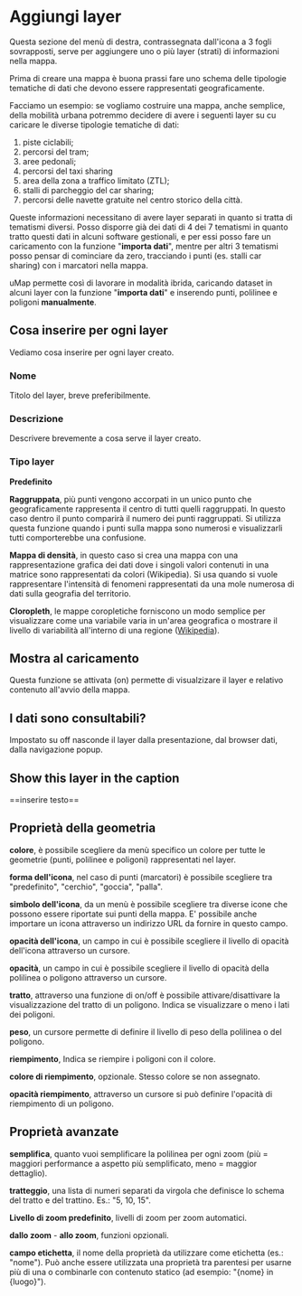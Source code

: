 # Aggiungi layer

Questa sezione del menù di destra, contrassegnata dall'icona a 3 fogli sovrapposti, serve per aggiungere uno o più layer (strati) di informazioni nella mappa.

Prima di creare una mappa è buona prassi fare uno schema delle tipologie tematiche di dati che devono essere rappresentati geograficamente.

Facciamo un esempio: se vogliamo costruire una mappa, anche semplice, della mobilità urbana potremmo decidere di avere i seguenti layer su cu caricare le diverse tipologie tematiche di dati:

   1. piste ciclabili;
   2. percorsi del tram;
   3. aree pedonali;
   4. percorsi del taxi sharing
   5. area della zona a traffico limitato (ZTL);
   6. stalli di parcheggio del car sharing;
   7. percorsi delle navette gratuite nel centro storico della città.

Queste informazioni necessitano di avere layer separati in quanto si tratta di tematismi diversi. Posso disporre già dei dati di 4 dei 7 tematismi in quanto tratto questi dati in alcuni software gestionali, e per essi posso fare un caricamento con la funzione "**importa dati**", mentre per altri 3 tematismi posso pensar di cominciare da zero, tracciando i punti (es. stalli car sharing) con i marcatori nella mappa.

uMap permette così di lavorare in modalità ibrida, caricando dataset in alcuni layer con la funzione "**importa dati**" e inserendo punti, polilinee e poligoni **manualmente**. 

## Cosa inserire per ogni layer

Vediamo cosa inserire per ogni layer creato.

### Nome

Titolo del layer, breve preferibilmente.

### Descrizione

Descrivere brevemente a cosa serve il layer creato.

### Tipo layer

**Predefinito**

**Raggruppata**, più punti vengono accorpati in un unico punto che geograficamente rappresenta il centro di tutti quelli raggruppati. In questo caso dentro il punto comparirà il numero dei punti raggruppati. Si utilizza questa funzione quando i punti sulla mappa sono numerosi e visualizzarli tutti comporterebbe una confusione.

**Mappa di densità**, in questo caso si crea una mappa con una rappresentazione grafica dei dati dove i singoli valori contenuti in una matrice sono rappresentati da colori (Wikipedia). Si usa quando si vuole rappresentare l'intensità di fenomeni rappresentati da una mole numerosa di dati sulla geografia del territorio.

**Cloropleth**, le mappe coropletiche forniscono un modo semplice per visualizzare come una variabile varia in un'area geografica o mostrare il livello di variabilità all'interno di una regione ([Wikipedia](https://en.wikipedia.org/wiki/Choropleth_map)). 


## Mostra al caricamento

Questa funzione se attivata (on) permette di visualzizare il layer e relativo contenuto all'avvio della mappa.

## I dati sono consultabili?

Impostato su off nasconde il layer dalla presentazione, dal browser dati, dalla navigazione popup.

## Show this layer in the caption

==inserire testo==


## Proprietà della geometria

**colore**, è possibile scegliere da menù specifico un colore per tutte le geometrie (punti, polilinee e poligoni) rappresentati nel layer.

**forma dell'icona**, nel caso di punti (marcatori) è possibile scegliere tra "predefinito", "cerchio", "goccia", "palla".

**simbolo dell'icona**, da un menù è possibile scegliere tra diverse icone che possono essere riportate sui punti della mappa. E' possibile anche importare un icona attraverso un indirizzo URL da fornire in questo campo.

**opacità dell'icona**, un campo in cui è possibile scegliere il livello di opacità dell'icona attraverso un cursore.

**opacità**, un campo in cui è possibile scegliere il livello di opacità della polilinea o poligono attraverso un cursore.

**tratto**, attraverso una funzione di on/off è possibile attivare/disattivare la visualizzazione del tratto di un poligono. Indica se visualizzare o meno i lati dei poligoni.

**peso**, un cursore permette di definire il livello di peso della polilinea o del poligono.

**riempimento**, Indica se riempire i poligoni con il colore.

**colore di riempimento**, opzionale. Stesso colore se non assegnato.

**opacità riempimento**, attraverso un cursore si può definire l'opacità di riempimento di un poligono.


## Proprietà avanzate

**semplifica**, quanto vuoi semplificare la polilinea per ogni zoom (più = maggiori performance a aspetto più semplificato, meno = maggior dettaglio).

**tratteggio**, una lista di numeri separati da virgola che definisce lo schema del tratto e del trattino. Es.: "5, 10, 15".

**Livello di zoom predefinito**, livelli di zoom per zoom automatici.

**dallo zoom** - **allo zoom**, funzioni opzionali. 

**campo etichetta**, il nome della proprietà da utilizzare come etichetta (es.: "nome"). Può anche essere utilizzata una proprietà tra parentesi per usarne più di una o combinarle con contenuto statico (ad esempio: "{nome} in {luogo}").



